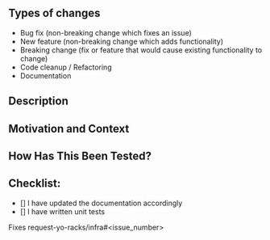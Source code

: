 <!-- Provide a general summary of your changes in the Title above. -->

Types of changes
----------------
<!--
What types of changes does your code introduce?
Select all the choices that apply:
-->
- Bug fix (non-breaking change which fixes an issue)
- New feature (non-breaking change which adds functionality)
- Breaking change (fix or feature that would cause existing functionality to change)
- Code cleanup / Refactoring
- Documentation

Description
-----------
<!--
Describe your changes in detail.
Add a screenshot if applicable.
-->


Motivation and Context
----------------------
<!-- Why is this change required? What problem does it solve? -->


How Has This Been Tested?
-------------------------
<!--
Add any information that could help the reviewer to validate the PR.
Please describe in detail how you tested your changes, include details
of your testing environment, and the tests you ran to see how your
change affects other areas of the code, etc.
-->


Checklist:
----------
<!--
Go over all the following points, and put an `x` in all the boxes that
apply. If you're unsure about any of these, don't hesitate to ask.
We're here to help!
-->

-  [] I have updated the documentation accordingly
-  [] I have written unit tests

<!--
Place the URL of the issue here it this PR fixes an existing issue.
Use either the *FULL* URL (preferred) or the `Username/Repository#`
syntax.
-->
Fixes request-yo-racks/infra#<issue_number>
